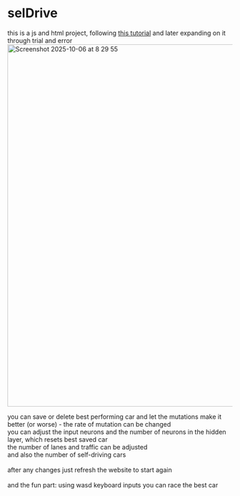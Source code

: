 # selDrive
this is a js and html project, following <a href="https://youtube.com/playlist?list=PLB0Tybl0UNfYoJE7ZwsBQoDIG4YN9ptyY&si=HxeXSpk8B4t9GKn_">this tutorial</a>
and later expanding on it through trial and error
<img width="1027" height="811" alt="Screenshot 2025-10-06 at 8 29 55" src="https://github.com/user-attachments/assets/746c144a-89e9-4747-8a68-1dbf436ae376" />

you can save or delete best performing car and let the mutations make it better (or worse) - the rate of mutation can be changed <br>
you can adjust the input neurons and the number of neurons in the hidden layer, which resets best saved car <br>
the number of lanes and traffic can be adjusted <br>
and also the number of self-driving cars <br>
<br>
after any changes just refresh the website to start again <br>
<br>
and the fun part: using wasd keyboard inputs you can race the best car
